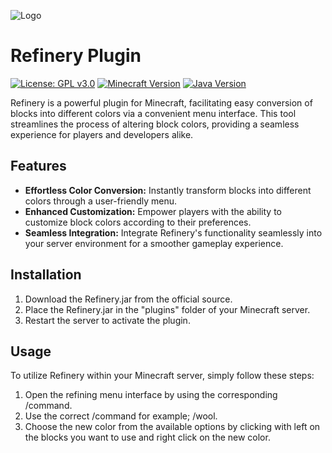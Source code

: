 ![Logo](https://media.discordapp.net/attachments/1217756533895594014/1217756563612368966/refinery.png?ex=66052f2d&is=65f2ba2d&hm=1423d57cf0b2dc93f54481d5552d9767d3f614e234a93e058e578bd5459be913&=&format=webp&quality=lossless&height=150&width=150)
# Refinery Plugin

[![License: GPL v3.0](https://img.shields.io/badge/License-GPLv3-blue.svg)](https://www.gnu.org/licenses/gpl-3.0)
[![Minecraft Version](https://img.shields.io/badge/Minecraft-1.20.1+-brightgreen)](https://www.minecraft.net/)
[![Java Version](https://img.shields.io/badge/Java-8%2B-orange)](https://www.oracle.com/java/technologies/javase/javase-jdk8-downloads.html)

Refinery is a powerful plugin for Minecraft, facilitating easy conversion of blocks into different colors via a convenient menu interface. This tool streamlines the process of altering block colors, providing a seamless experience for players and developers alike.

## Features

- **Effortless Color Conversion:** Instantly transform blocks into different colors through a user-friendly menu.
- **Enhanced Customization:** Empower players with the ability to customize block colors according to their preferences.
- **Seamless Integration:** Integrate Refinery's functionality seamlessly into your server environment for a smoother gameplay experience.

## Installation

1. Download the Refinery.jar from the official source.
2. Place the Refinery.jar in the "plugins" folder of your Minecraft server.
3. Restart the server to activate the plugin.

## Usage

To utilize Refinery within your Minecraft server, simply follow these steps:

1. Open the refining menu interface by using the corresponding /command.
2. Use the correct /command for example; /wool.
3. Choose the new color from the available options by clicking with left on the blocks you want to use and right click on the new color.

